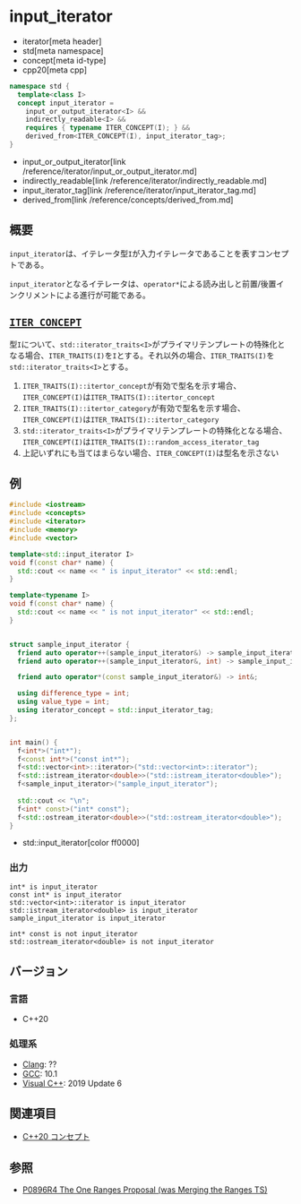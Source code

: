 # input_iterator
* iterator[meta header]
* std[meta namespace]
* concept[meta id-type]
* cpp20[meta cpp]

```cpp
namespace std {
  template<class I>
  concept input_iterator =
    input_or_output_iterator<I> &&
    indirectly_readable<I> &&
    requires { typename ITER_CONCEPT(I); } &&
    derived_from<ITER_CONCEPT(I), input_iterator_tag>;
}
```
* input_or_output_iterator[link /reference/iterator/input_or_output_iterator.md]
* indirectly_readable[link /reference/iterator/indirectly_readable.md]
* input_iterator_tag[link /reference/iterator/input_iterator_tag.md]
* derived_from[link /reference/concepts/derived_from.md]

## 概要

`input_iterator`は、イテレータ型`I`が入力イテレータであることを表すコンセプトである。

`input_iterator`となるイテレータは、`operator*`による読み出しと前置/後置インクリメントによる進行が可能である。

## <a href="#iter_concept" id="iter_concept ">`ITER_CONCEPT`</a>

型`I`について、`std::iterator_traits<I>`がプライマリテンプレートの特殊化となる場合、`ITER_TRAITS(I)`を`I`とする。それ以外の場合、`ITER_TRAITS(I)`を`std::iterator_traits<I>`とする。

1. `ITER_TRAITS(I)::itertor_concept`が有効で型名を示す場合、`ITER_CONCEPT(I)`は`ITER_TRAITS(I)::itertor_concept`
2. `ITER_TRAITS(I)::itertor_category`が有効で型名を示す場合、`ITER_CONCEPT(I)`は`ITER_TRAITS(I)::itertor_category`
3. `std::iterator_traits<I>`がプライマリテンプレートの特殊化となる場合、`ITER_CONCEPT(I)`は`ITER_TRAITS(I)::random_access_iterator_tag`
4. 上記いずれにも当てはまらない場合、`ITER_CONCEPT(I)`は型名を示さない

## 例
```cpp example
#include <iostream>
#include <concepts>
#include <iterator>
#include <memory>
#include <vector>

template<std::input_iterator I>
void f(const char* name) {
  std::cout << name << " is input_iterator" << std::endl;
}

template<typename I>
void f(const char* name) {
  std::cout << name << " is not input_iterator" << std::endl;
}


struct sample_input_iterator {
  friend auto operator++(sample_input_iterator&) -> sample_input_iterator&;
  friend auto operator++(sample_input_iterator&, int) -> sample_input_iterator;

  friend auto operator*(const sample_input_iterator&) -> int&;

  using difference_type = int;
  using value_type = int;
  using iterator_concept = std::input_iterator_tag;
};


int main() {
  f<int*>("int*");
  f<const int*>("const int*");
  f<std::vector<int>::iterator>("std::vector<int>::iterator");
  f<std::istream_iterator<double>>("std::istream_iterator<double>");
  f<sample_input_iterator>("sample_input_iterator");
  
  std::cout << "\n";
  f<int* const>("int* const");
  f<std::ostream_iterator<double>>("std::ostream_iterator<double>");
}
```
* std::input_iterator[color ff0000]

### 出力
```
int* is input_iterator
const int* is input_iterator
std::vector<int>::iterator is input_iterator
std::istream_iterator<double> is input_iterator
sample_input_iterator is input_iterator

int* const is not input_iterator
std::ostream_iterator<double> is not input_iterator
```

## バージョン
### 言語
- C++20

### 処理系
- [Clang](/implementation.md#clang): ??
- [GCC](/implementation.md#gcc): 10.1
- [Visual C++](/implementation.md#visual_cpp): 2019 Update 6

## 関連項目

- [C++20 コンセプト](/lang/cpp20/concepts.md)

## 参照

- [P0896R4 The One Ranges Proposal (was Merging the Ranges TS)](http://www.open-std.org/jtc1/sc22/wg21/docs/papers/2018/p0896r4.pdf)
